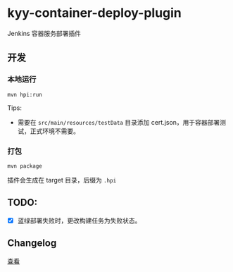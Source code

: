 # kyy-container-deploy-plugin

Jenkins 容器服务部署插件

## 开发

### 本地运行

`mvn hpi:run`

Tips:

- 需要在 `src/main/resources/testData` 目录添加 cert.json，用于容器部署测试，正式环境不需要。

### 打包

`mvn package`

插件会生成在 target 目录，后缀为 `.hpi`

## TODO:

- [x] 蓝绿部署失败时，更改构建任务为失败状态。

## Changelog

[查看](changelog)
